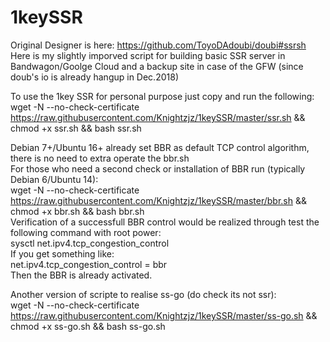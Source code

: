 # 1keySSR

Original Designer is here:
https://github.com/ToyoDAdoubi/doubi#ssrsh  
Here is my slightly imporved script for building basic SSR server in Bandwagon/Goolge Cloud and a backup site in case of the GFW (since doub's io is already hangup in Dec.2018)  

To use the 1key SSR for personal purpose just copy and run the following: </br> 
wget -N --no-check-certificate https://raw.githubusercontent.com/Knightzjz/1keySSR/master/ssr.sh && chmod +x ssr.sh && bash ssr.sh</br> 

Debian 7+/Ubuntu 16+ already set BBR as default TCP control algorithm, there is no need to extra operate the bbr.sh</br> 
For those who need a second check or installation of BBR run (typically Debian 6/Ubuntu 14):</br> 
wget -N --no-check-certificate https://raw.githubusercontent.com/Knightzjz/1keySSR/master/bbr.sh && chmod +x bbr.sh && bash bbr.sh</br> 
Verification of a successfull BBR control would be realized through test the following command with root power:</br> 
sysctl net.ipv4.tcp_congestion_control</br> 
If you get something like:</br> 
net.ipv4.tcp_congestion_control = bbr</br> 
Then the BBR is already activated.</br> 

Another version of scripte to realise ss-go (do check its not ssr):</br> 
wget -N --no-check-certificate https://raw.githubusercontent.com/Knightzjz/1keySSR/master/ss-go.sh && chmod +x ss-go.sh && bash ss-go.sh</br> 



